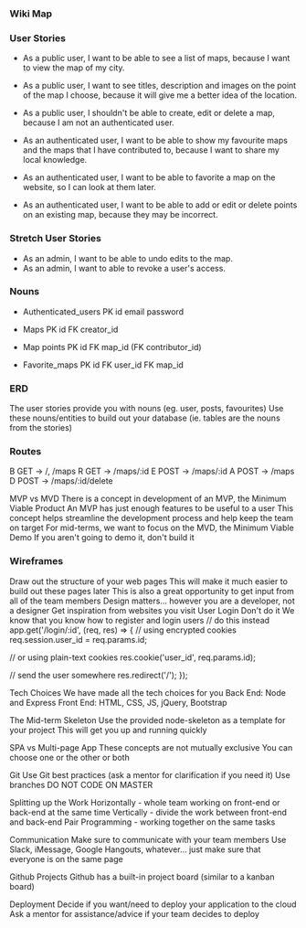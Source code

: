 ### Wiki Map

### User Stories

* As a public user, I want to be able to see a list of maps, because I want to view the map of my city.

* As a public user, I want to see titles, description and images on the point of the map I choose, because it will give me a better idea of the location.

* As a public user, I shouldn't be able to create, edit or delete a map, because I am not an authenticated user.

* As an authenticated user, I want to be able to show my favourite maps and the maps that I have contributed to, because I want to share my local knowledge.

* As an authenticated user, I want to be able to favorite a map on the website, so I can look at them later.

* As an authenticated user, I want to be able to add or edit or delete points on an existing map, because they may be incorrect.

### Stretch User Stories
* As an admin, I want to be able to undo edits to the map.
* As an admin, I want to able to revoke a user's access.

### Nouns
* Authenticated_users
PK id
email
password

* Maps
PK id
FK creator_id

* Map points
PK id
FK map_id
(FK contributor_id)

* Favorite_maps
PK id
FK user_id
FK map_id

### ERD

The user stories provide you with nouns (eg. user, posts, favourites)
Use these nouns/entities to build out your database (ie. tables are the nouns from the stories)

### Routes
B GET  -> /, /maps
R GET  -> /maps/:id
E POST -> /maps/:id
A POST -> /maps
D POST -> /maps/:id/delete

MVP vs MVD
There is a concept in development of an MVP, the Minimum Viable Product
An MVP has just enough features to be useful to a user
This concept helps streamline the development process and help keep the team on target
For mid-terms, we want to focus on the MVD, the Minimum Viable Demo
If you aren't going to demo it, don't build it

### Wireframes
Draw out the structure of your web pages
This will make it much easier to build out these pages later
This is also a great opportunity to get input from all of the team members
Design matters... however you are a developer, not a designer
Get inspiration from websites you visit
User Login
Don't do it
We know that you know how to register and login users
// do this instead
app.get('/login/:id', (req, res) => {
  // using encrypted cookies
  req.session.user_id = req.params.id;

  // or using plain-text cookies
  res.cookie('user_id', req.params.id);

  // send the user somewhere
  res.redirect('/');
});

Tech Choices
We have made all the tech choices for you
Back End: Node and Express
Front End: HTML, CSS, JS, jQuery, Bootstrap

The Mid-term Skeleton
Use the provided node-skeleton as a template for your project
This will get you up and running quickly

SPA vs Multi-page App
These concepts are not mutually exclusive
You can choose one or the other or both

Git
Use Git best practices (ask a mentor for clarification if you need it)
Use branches
DO NOT CODE ON MASTER

Splitting up the Work
Horizontally - whole team working on front-end or back-end at the same time
Vertically - divide the work between front-end and back-end
Pair Programming - working together on the same tasks

Communication
Make sure to communicate with your team members
Use Slack, iMessage, Google Hangouts, whatever... just make sure that everyone is on the same page

Github Projects
Github has a built-in project board (similar to a kanban board)

Deployment
Decide if you want/need to deploy your application to the cloud
Ask a mentor for assistance/advice if your team decides to deploy
